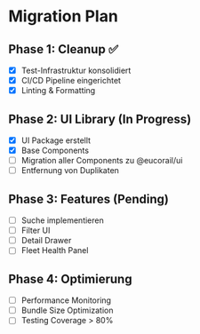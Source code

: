 # Migration Plan

## Phase 1: Cleanup ✅
- [x] Test-Infrastruktur konsolidiert
- [x] CI/CD Pipeline eingerichtet
- [x] Linting & Formatting

## Phase 2: UI Library (In Progress)
- [x] UI Package erstellt
- [x] Base Components
- [ ] Migration aller Components zu @eucorail/ui
- [ ] Entfernung von Duplikaten

## Phase 3: Features (Pending)
- [ ] Suche implementieren
- [ ] Filter UI
- [ ] Detail Drawer
- [ ] Fleet Health Panel

## Phase 4: Optimierung
- [ ] Performance Monitoring
- [ ] Bundle Size Optimization
- [ ] Testing Coverage > 80%
